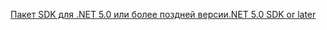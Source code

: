 [<span data-ttu-id="e55e7-101">Пакет SDK для .NET 5.0 или более поздней версии</span><span class="sxs-lookup"><span data-stu-id="e55e7-101">.NET 5.0 SDK or later</span></span>](https://dotnet.microsoft.com/download/dotnet/5.0)
